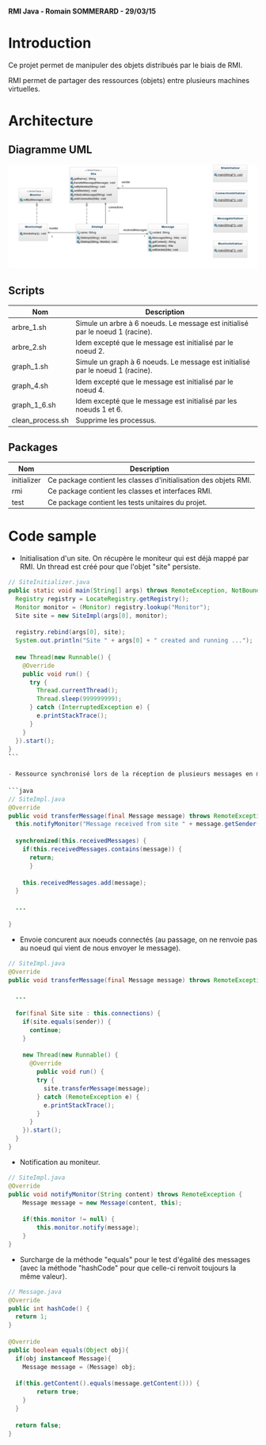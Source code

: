 #### RMI Java - Romain SOMMERARD - 29/03/15


# Introduction

Ce projet permet de manipuler des objets distribués par le biais de RMI.

RMI permet de partager des ressources (objets) entre plusieurs machines virtuelles.


# Architecture

## Diagramme UML

![diag-uml](diag-uml.jpeg)

## Scripts

| Nom | Description |
|-----|-------------|
| arbre_1.sh | Simule un arbre à 6 noeuds. Le message est initialisé par le noeud 1 (racine). |
| arbre_2.sh | Idem excepté que le message est initialisé par le noeud 2. |
| graph_1.sh | Simule un graph à 6 noeuds. Le message est initialisé par le noeud 1 (racine). |
| graph_4.sh | Idem excepté que le message est initialisé par le noeud 4. |
| graph_1_6.sh | Idem excepté que le message est initialisé par les noeuds 1 et 6. |
| clean_process.sh | Supprime les processus. |

## Packages
| Nom | Description |
|-----|-------------|
| initializer | Ce package contient les classes d'initialisation des objets RMI. |
| rmi | Ce package contient les classes et interfaces RMI. |
| test | Ce package contient les tests unitaires du projet. |


# Code sample

- Initialisation d'un site. On récupère le moniteur qui est déjà mappé par RMI. Un thread est créé pour que l'objet "site" persiste.

```java
// SiteInitializer.java
public static void main(String[] args) throws RemoteException, NotBoundException {
  Registry registry = LocateRegistry.getRegistry();
  Monitor monitor = (Monitor) registry.lookup("Monitor");
  Site site = new SiteImpl(args[0], monitor);

  registry.rebind(args[0], site);
  System.out.println("Site " + args[0] + " created and running ...");

  new Thread(new Runnable() {
    @Override
    public void run() {
      try {
        Thread.currentThread();
        Thread.sleep(999999999);
      } catch (InterruptedException e) {
        e.printStackTrace();
      }
    }
  }).start();
}
̀```

- Ressource synchronisé lors de la réception de plusieurs messages en même temps sur le même noeud.

```java
// SiteImpl.java
@Override
public void transferMessage(final Message message) throws RemoteException {
  this.notifyMonitor("Message received from site " + message.getSender().getName() + ": " + message.getContent());

  synchronized(this.receivedMessages) {
    if(this.receivedMessages.contains(message)) {
      return;
      }

    this.receivedMessages.add(message);
  }

  ...

}
```

- Envoie concurent aux noeuds connectés (au passage, on ne renvoie pas au noeud qui vient de nous envoyer le message).

```java
// SiteImpl.java
@Override
public void transferMessage(final Message message) throws RemoteException {

  ...

  for(final Site site : this.connections) {
    if(site.equals(sender)) {
      continue;
    }

    new Thread(new Runnable() {
      @Override
        public void run() {
        try {
          site.transferMessage(message);
        } catch (RemoteException e) {
          e.printStackTrace();
        }
      }
    }).start();
  }
}
```

- Notification au moniteur.

```java
// SiteImpl.java
@Override
public void notifyMonitor(String content) throws RemoteException {
    Message message = new Message(content, this);

    if(this.monitor != null) {
        this.monitor.notify(message);
    }
}
```

- Surcharge de la méthode "equals" pour le test d'égalité des messages (avec la méthode "hashCode" pour que celle-ci renvoit toujours la même valeur).

```java
// Message.java
@Override
public int hashCode() {
  return 1;
}

@Override
public boolean equals(Object obj){
  if(obj instanceof Message){
    Message message = (Message) obj;

  if(this.getContent().equals(message.getContent())) {
        return true;
    }
  }

  return false;
}
```

